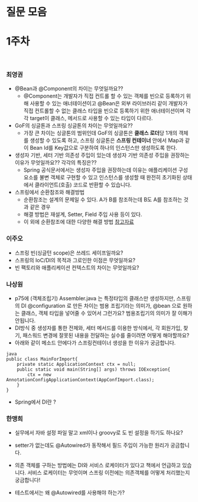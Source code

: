 # 질문 모음

# **1주차**
<br>

### 최영권
- @Bean과 @Component의 차이는 무엇일까요??
    - @Component는 개발자가 직접 컨트롤 할 수 있는 객체를 빈으로 등록하기 위해 사용할 수 있는 애너테이션이고 @Bean은 외부 라이브러리 같이 개발자가 직접 컨트롤할 수 없는 클래스 타입을 빈으로 등록하기 위한 애너테이션이며 각각 target이 클래스, 메서드로 사용할 수 있는 타입이 다르다.
- GoF의 싱글톤과 스프링 싱글톤의 차이는 무엇일까요??
    - 가장 큰 차이는 싱글톤의 범위인데 GoF의 싱글톤은 **클래스 로더**당 1개의 객체를 생성할 수 있도록 하고, 스프링 싱글톤은 **스프링 컨테이너** 안에서 Map과 같이 Bean Id를 Key값으로 구분하여 하나의 인스턴스만 생성하도록 한다.
- 생성자 기반, 세터 기반 의존성 주입이 있는데 생성자 기반 의존성 주입을 권장하는 이유가 무엇일까요?? 각각의 특징은??
    -  Spring 공식문서에서는 생성자 주입을 권장하는데 이유는 애플리케이션 구성 요소를 불변 객체로 구현할 수 있고 인스턴스를 생성할 때 완전히 초기화된 상태에서 클라이언트(호출) 코드로 반환할 수 있습니다.
- 스프링에서 순환참조와 해결방법
    - 순환참조는 설계의 문제일 수 있다. A가 B를 참조하는데 B도 A를 참조하는 것과 같은 경우
    - 해결 방법은 재설계, Setter, Field 주입 사용 등이 있다.
    - 이 외에 순환참조에 대한 다양한 해결 방법 [참고자료](https://www.baeldung.com/circular-dependencies-in-spring)

### 이주오
- 스프링 빈(싱글턴 scope)은 쓰레드 세이프일까요?
- 스프링의 IoC/DI의 목적과 그로인한 이점은 무엇일까요?
- 빈 팩토리와 애플리케이션 컨텍스트의 차이는 무엇일까요?

### 나상원
- p75에 (객체조립기) Assembler.java 는 특정타입의 클래스만 생성하지만, 스프링의 DI @configuration 로 만든 차이는 범용 조립기라는 의미가, @bean 으로 원하는 클래스, 객체 타입을 넣어줄 수 있어서 그런가요? 범용조립기의 의미가 잘 이해가 안됩니다.
- DI방식 중 생성자를 통한 전체와, 세터 메서드를 이용한 방식에서, 각 회원가입, 찾기, 패스워드 변경에 잘못된 내용을 전달하는 실수를 줄이려면 어떻게 해야할까요?
- 아래와 같이 메소드 안에다가 스프링컨테이너 생성을 한 이유가 궁금합니다.
```
java 
public class MainForImport{
    private static ApplicationContext ctx = null;
    public static void main(String[] args) throws IOException{
        ctx = new AnnotationConfigApplicationContext(AppConfImport.class);
    }
}
```
- Spring에서 DI란 ?

### 한맹희
- 실무에서 자바 설정 파일 말고 xml이나 groovy로 도 빈 설정을 하기도 하나요?
- setter가 없는데도 @Autowired가 동작해서 필드 주입이 가능한 원리가 궁금합니다.
- 의존 객체를 구하는 방법에는 DI와 서비스 로케이터가 있다고 책에서 언급하고 있습니다. 서비스 로케이터는 무엇이며 스프링 이전에는 의존객체를 어떻게 처리했는지 궁금합니다!

- 테스트에서는 왜 @Autowired를 사용해야 하는가?